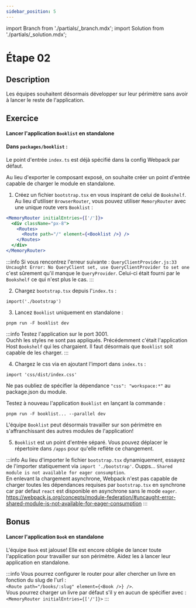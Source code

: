 ```yaml
---
sidebar_position: 5
---
```


import Branch from './partials/\_branch.mdx';
import Solution from './partials/\_solution.mdx';

# Étape 02

<Branch step="02" />

## Description

Les équipes souhaitent désormais développer sur leur périmètre sans avoir à lancer le reste de l'application.

## Exercice

#### Lancer l'application `Booklist` en standalone

#### Dans `packages/booklist` :

Le point d'entrée `index.ts` est déjà spécifié dans la config Webpack par défaut. 

Au lieu d'exporter le composant exposé, on souhaite créer un point d'entrée capable de charger le module en standalone.

1. Créez un fichier `bootstrap.tsx` en vous inspirant de celui de `Bookshelf`. Au lieu d'utiliser `BrowserRouter`, vous pouvez utiliser `MemoryRouter` avec une unique route vers `Booklist` :

```jsx
<MemoryRouter initialEntries={['/']}>
  <div className="px-8">
    <Routes>
      <Route path="/" element={<Booklist />} />
    </Routes>
  </div>
</MemoryRouter>
``` 

:::info
Si vous rencontrez l'erreur suivante : `QueryClientProvider.js:33 Uncaught Error: No QueryClient set, use QueryClientProvider to set one` c'est sûrement qu'il manque le `QueryProvider`. Celui-ci était fourni par le `Bookshelf` ce qui n'est plus le cas.
:::

2. Chargez `bootstrap.tsx` depuis l'`index.ts` :

```
import('./bootstrap')
```

3. Lancez `Booklist` uniquement en standalone : 

```
pnpm run -F booklist dev
```

:::info
Testez l'application sur le port 3001.  
Ouchh les styles ne sont pas appliqués.
Précédemment c'était l'application Host `Bookshelf` qui les chargaient. Il faut désormais que `Booklist` soit capable de les charger.
:::


4. Chargez le css via en ajoutant l'import dans `index.ts` :
```
import 'css/dist/index.css'
```

Ne pas oubliez de spécifier la dépendance `"css": "workspace:*"` au package.json du module.

Testez à nouveau l'application `Booklist` en lançant la commande :
```
pnpm run -F booklist... --parallel dev
```

 L'équipe `Booklist` peut désormais travailler sur son périmètre en s'affranchissant des autres modules de l'application!

5. `Booklist` est un point d'entrée séparé. Vous pouvez déplacer le répertoire dans `/apps` pour qu'elle reflète ce changement.

:::info
Au lieu d'importer le fichier `bootstrap.tsx` dynamiquement, essayez de l'importer statiquement via `import './bootstrap'`.
Oupps... `Shared module is not available for eager consumption`.  
En enlevant la chargement asynchrone, Webpack n'est pas capable de charger toutes les dépendances requises par `bootstrap.tsx` en synchrone car par defaut `react` est disponible en asynchrone sans le mode `eager`.
https://webpack.js.org/concepts/module-federation/#uncaught-error-shared-module-is-not-available-for-eager-consumption
:::
## Bonus

#### Lancer l'application `Book` en standalone

L'équipe `Book` est jalouse! Elle est encore obligée de lancer toute l'application pour travailler sur son périmètre. Aidez les à lancer leur application en standalone.

:::info
Vous pourrez configurer le router pour aller chercher un livre en fonction du slug de l'url :  
```<Route path="/books/:slug" element={<Book />} />```.  
Vous pourrez charger un livre par défaut s'il y en aucun de spécifier avec :  
```<MemoryRouter initialEntries={['/']}>``` 
:::

<Solution step="02" />
